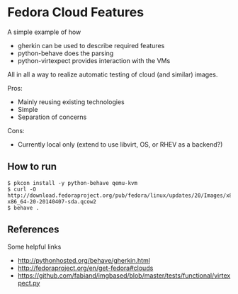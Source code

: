 
Fedora Cloud Features
=====================

A simple example of how

  - gherkin can be used to describe required features
  - python-behave does the parsing
  - python-virtexpect provides interaction with the VMs

All in all a way to realize automatic testing of cloud (and similar) images.

Pros:

  - Mainly reusing existing technologies
  - Simple
  - Separation of concerns

Cons:

  - Currently local only (extend to use libvirt, OS, or RHEV as a backend?)


How to run
----------

    $ pkcon install -y python-behave qemu-kvm
    $ curl -O http://download.fedoraproject.org/pub/fedora/linux/updates/20/Images/x86_64/Fedora-x86_64-20-20140407-sda.qcow2
    $ behave .


References
----------

Some helpful links

  - http://pythonhosted.org/behave/gherkin.html
  - http://fedoraproject.org/en/get-fedora#clouds
  - https://github.com/fabiand/imgbased/blob/master/tests/functional/virtexpect.py

